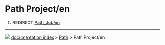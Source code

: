 # Path Project/en
1.  REDIRECT [Path_Job/en](Path_Job/en.md)



---
![](images/Right_arrow.png) [documentation index](../README.md) > [Path](Path_Workbench.md) > Path Project/en
